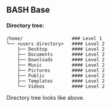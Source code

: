 BASH Base
-------------

#### Directory tree:
```
/home/                  ### Level 1 
└── <users directory>   #### Level 2 
    ├── Desktop         #### Level 2
    ├── Documents       #### Level 2
    ├── Downloads       #### Level 2 
    ├── Music           #### Level 2
    ├── Pictures        #### Level 2 
    ├── Public          #### Level 2 
    ├── Templates       #### Level 2 
    └── Videos          #### Level 2 
```
Directory tree looks like above. 
